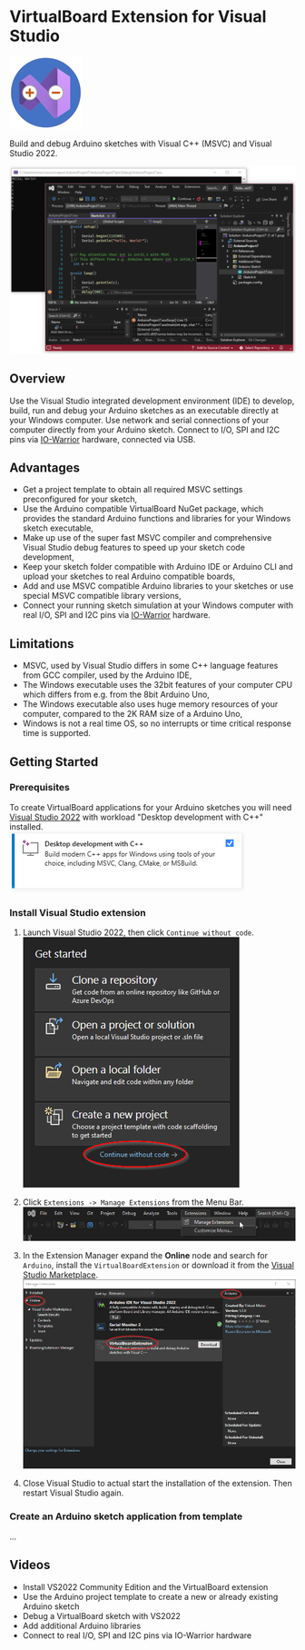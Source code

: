 # VirtualBoard Extension for Visual Studio

![VirtualBoard Logo](./doc/images/Logo-VirtualBoard_128.png)

Build and debug Arduino sketches with Visual C++ (MSVC) and Visual Studio 2022.

![VS2022 with VirualBoard in debug mode](./doc/images/02-vs2022-with-virtualboard.png)

## Overview

Use the Visual Studio integrated development environment (IDE) to develop, build, run and debug your Arduino sketches as an executable directly at your Windows computer. Use network and serial connections of your computer directly from your Arduino sketch. Connect to I/O, SPI and I2C pins via [IO-Warrior](https://www.codemercs.com/en/io) hardware, connected via USB.

## Advantages

- Get a project template to obtain all required MSVC settings preconfigured for your sketch,
- Use the Arduino compatible VirtualBoard NuGet package, which provides the standard Arduino functions and libraries for your Windows sketch executable,
- Make up use of the super fast MSVC compiler and comprehensive Visual Studio debug features to speed up your sketch code development,
- Keep your sketch folder compatible with Arduino IDE or Arduino CLI and upload your sketches to real Arduino compatible boards,
- Add and use MSVC compatible Arduino libraries to your sketches or use special MSVC compatible library versions,
- Connect your running sketch simulation at your Windows computer with real I/O, SPI and I2C pins via [IO-Warrior](https://www.codemercs.com/en/io) hardware.

## Limitations

- MSVC, used by Visual Studio differs in some C++ language features from GCC compiler, used by the Arduino IDE,
- The Windows executable uses the 32bit features of your computer CPU which differs from e.g. from the 8bit Arduino Uno,
- The Windows executable also uses huge memory resources of your computer, compared to the 2K RAM size of a Arduino Uno,
- Windows is not a real time OS, so no interrupts or time critical response time is supported.

## Getting Started

### Prerequisites

To create VirtualBoard applications for your Arduino sketches you will need [Visual Studio 2022](https://visualstudio.microsoft.com/vs/) with workload "Desktop development with C++" installed.  
![VS2022 Installer C++ workload](./doc/images/01-vs2022-workload-cpp.png)

### Install Visual Studio extension
1. Launch Visual Studio 2022, then click `Continue without code`. 
   ![Select "Continue without code"](./doc/images/03-start-vs-without-code.png)
   
2. Click `Extensions -> Manage Extensions` from the Menu Bar.
   ![Select "ManageExtensions" ](./doc/images/04-manage-extensions.png)
   
3. In the Extension Manager expand the **Online** node and search for `Arduino`, install the `VirtualBoardExtension` or download it from the [Visual Studio Marketplace](https://marketplace.visualstudio.com/items?itemName=virtual-maker.virtualboardextension).
   ![Download VirtualBoard extension](./doc/images/05-install-virtualboard-extension.png)
   
4. Close Visual Studio to actual start the installation of the extension. Then restart Visual Studio again.

### Create an Arduino sketch application from template
...

## Videos

- Install VS2022 Community Edition and the VirtualBoard extension
- Use the Arduino project template to create a new or already existing Arduino sketch
- Debug a VirtualBoard sketch with VS2022
- Add additional Arduino libraries
- Connect to real I/O, SPI and I2C pins via IO-Warrior hardware